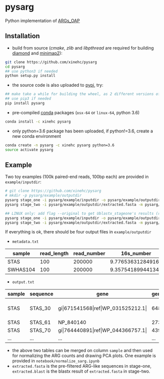 # pysarg
Python implementation of [ARGs_OAP](https://github.com/biofuture/Ublastx_stageone)

## Installation
+ build from source (*cmake*, *zlib* and *libpthread* are required for building [diamond](https://github.com/bbuchfink/diamond) and [minimap2](https://github.com/lh3/minimap2)): 

```bash
git clone https://github.com/xinehc/pysarg
cd pysarg
## use python3 if needed
python setup.py install
```

+ the source code is also uploaded to [pypi](https://pypi.org/search/?q=pysarg), try:
```bash
## make take a while for building the wheel, as 2 different versions of diamond need to be compiled
## use pip3 if needed
pip install pysarg
```

+ pre-compiled [conda](https://anaconda.org/xinehc/pysarg) packages (`osx-64` or `linux-64`, python 3.6)
```bash
conda install -c xinehc pysarg
```

+ only python=3.6 package has been uploaded, if python!=3.6, create a new conda environment
```bash
conda create -n pysarg -c xinehc pysarg python=3.6
source activate pysarg
```

## Example
Two toy examples (100k paired-end reads, 100bp each) are provided in `example/inputdir`:

```bash
# git clone https://github.com/xinehc/pysarg
# mkdir -p pysarg/example/outputdir
pysarg stage_one -i pysarg/example/inputdir -o pysarg/example/outputdir
pysarg stage_two -i pysarg/example/outputdir/extracted.fasta -m pysarg/example/outputdir/metadata.txt -o pysarg/example/outputdir 

## LINUX only: add flag --original to get Ublastx_stageone's results (required to use the pre-compiled binaries in Ublastx_stageone)
pysarg stage_one -i pysarg/example/inputdir -o pysarg/example/outputdir --original
pysarg stage_two -i pysarg/example/outputdir/extracted.fasta -m pysarg/example/outputdir/metadata.txt -o pysarg/example/outputdir --original
```

If everything is ok, there should be four output files in `example/outputdir`
+ `metadata.txt`

|sample  |read_length|read_number|16s_number        |cell_number       |
|--------|-----------|-----------|------------------|------------------|
|STAS    |100        |200000     |9.776536312849162|3.05292019025543  |
|SWHAS104|100        |200000     |9.35754189944134 |3.3635174193105737|

+ `output.txt`

|sample  |sequence    |gene                            |gene_length|gene_type                          |gene_subtype                                              |covered_length|
|--------|------------|--------------------------------|-----------|-----------------------------------|----------------------------------------------------------|--------------|
|STAS|STAS_30|gi&#124;671541568&#124;ref&#124;WP_031525212.1&#124;|648|macrolide-lincosamide-streptogramin|macrolide-lincosamide-streptogramin__macB|31 |
|STAS|STAS_61|NP_840140                       |273|bacitracin                         |bacitracin__bacA                         |32 |
|STAS|STAS_70|gi&#124;764440891&#124;ref&#124;WP_044366757.1&#124;|439|multidrug |
|...    |...     |...|...        |...                          |...                                           |...            |

+ the above two tables can be merged on column `sample` and then used for normalizing the ARG counts and drawing PCA plots. One example is provided in `notebook/normalize_sarg.ipynb`
+ `extracted.fasta` is the pre-filtered ARG-like sequences in stage-one, `extracted.blast` is the blastx result of `extracted.fasta` in stage-two.